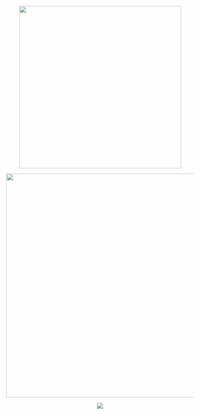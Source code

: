 <p align="center">
<img width="435" src="https://readme-typing-svg.demolab.com/?font=&weight=300&size=15&duration=7000&pause=1000&color=ace0e8&center=true&vCenter=true&multiline=true&repeat=false&width=435&lines=my god, my universe..."
</p>

<p align="center">
<img width=600 src="https://files.catbox.moe/dnoitn.png"
</p>

<p align="center">
<img src="https://readme-typing-svg.demolab.com/?font=&weight=300&size=15&duration=1&pause=1000&color=ace0e8&center=true&vCenter=true&repeat=false&width=435&lines=sign ata ♡ offtab most of the time!"
</p>
